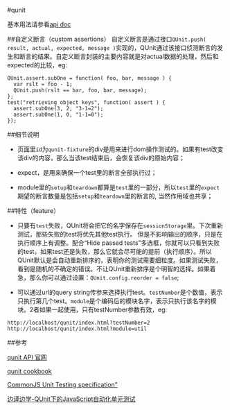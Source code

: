 #qunit

基本用法请参看[api doc][0]

##自定义断言（custom assertions）
自定义断言是通过接口`QUnit.push( result, actual, expected, message )`实现的，QUnit通过该接口侦测断言的发生和断言的结果。自定义断言封装的主要内容就是对actual数据的处理，然后和expected的比较，eg:
```
QUnit.assert.subOne = function( foo, bar, message ) {
  var rslt = foo - 1;
  QUnit.push(rslt == bar, foo, bar, message);
};
test("retrieving object keys", function( assert ) {
  assert.subOne(3, 2, "3-1=2");
  assert.subOne(1, 0, "1-1=0");
});
```

##细节说明
- 页面里`id`为`qunit-fixture`的div是用来进行dom操作测试的。如果有test改变该div的内容，那么当该test结束后，会恢复该div的原始内容；

- expect，是用来确保一个test里的断言全部执行过；

- module里的`setup`和`teardown`都算是`test`里的一部分，所以`test`里的`expect`期望的断言数量是包括`setup`和`teardown`里的断言的, 当然作用域也共享；

##特性（feature）
- 只要有`test`失败，QUnit将会把它的名字保存在`sessionStorage`里。下次重新测试，那些失败的test将优先其他test执行。
但是不影响输出的顺序，只是在执行顺序上有调整。配合“Hide passed tests”多选框，你就可以只看到失败的test，如果test还是失败，那么它就会尽可能的提前（执行顺序）。所以QUnit默认是会自动重新排序的，表明你的测试需要细粒度。如果测试失败，看到是随机的不确定的错误。不让QUnit重新排序是个明智的选择。如果着急，那么你可以通过设置：`QUnit.config.reorder = false`;

- 可以通过url的query string传参来选择执行test。`testNumber`是个数值，表示只执行第几个test。`module`是个编码后的模块名字，表示只执行该名字的模块。2者如果一起使用，只有testNumber参数有效，eg:
```
http://localhost/qunit/index.html?testNumber=2  
http://localhost/qunit/index.html?module=util
```


##参考

[qunit API 官网][0]

[qunit cookbook][3]

[CommonJS Unit Testing specification"][2]

[边译边学-QUnit下的JavaScript自动化单元测试][1]


[0]:http://api.qunitjs.com/ "qunit API 官网"
[1]:http://www.zhangxinxu.com/wordpress/2013/04/qunit-javascript-unit-test-%E5%8D%95%E5%85%83%E6%B5%8B%E8%AF%95/ "边译边学-QUnit下的JavaScript自动化单元测试"
[2]:http://wiki.commonjs.org/wiki/Unit_Testing/1.0 "CommonJS Unit Testing specification"
[3]:http://qunitjs.com/cookbook "qunit cookbook"